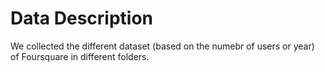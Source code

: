 # Data Description
We collected the different dataset (based on the numebr of users or year) of Foursquare in different folders.
